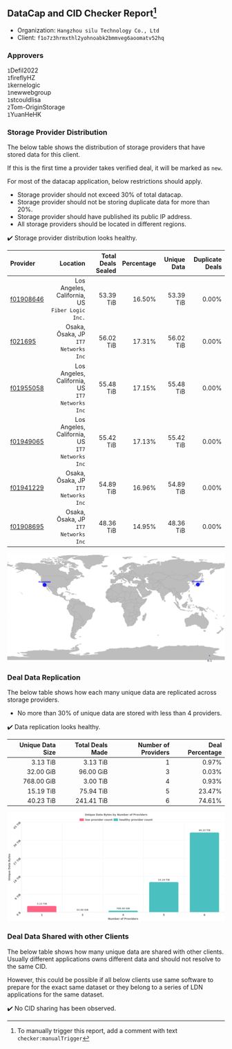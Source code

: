 ## DataCap and CID Checker Report[^1]
 - Organization: `Hangzhou silu Technology Co., Ltd`
 - Client: `f1o7z3hrmxthl2yohnoabk2bmmveg6aoomatv52hq`
### Approvers
`1`Defil2022<br/>`1`fireflyHZ<br/>`1`kernelogic<br/>`1`newwebgroup<br/>`1`stcouldlisa<br/>`2`Tom-OriginStorage<br/>`1`YuanHeHK

### Storage Provider Distribution
The below table shows the distribution of storage providers that have stored data for this client.

If this is the first time a provider takes verified deal, it will be marked as `new`.

For most of the datacap application, below restrictions should apply.
 - Storage provider should not exceed 30% of total datacap.
 - Storage provider should not be storing duplicate data for more than 20%.
 - Storage provider should have published its public IP address.
 - All storage providers should be located in different regions.

✔️ Storage provider distribution looks healthy.

| Provider                                              |                                           Location | Total Deals Sealed | Percentage | Unique Data | Duplicate Deals |
| :---------------------------------------------------- | -------------------------------------------------: | -----------------: | ---------: | ----------: | --------------: |
| [f01908646](https://filfox.info/en/address/f01908646) | Los Angeles, California, US<br/>`Fiber Logic Inc.` |          53.39 TiB |     16.50% |   53.39 TiB |           0.00% |
| [f021695](https://filfox.info/en/address/f021695)     |            Osaka, Ōsaka, JP<br/>`IT7 Networks Inc` |          56.02 TiB |     17.31% |   56.02 TiB |           0.00% |
| [f01955058](https://filfox.info/en/address/f01955058) | Los Angeles, California, US<br/>`IT7 Networks Inc` |          55.48 TiB |     17.15% |   55.48 TiB |           0.00% |
| [f01949065](https://filfox.info/en/address/f01949065) | Los Angeles, California, US<br/>`IT7 Networks Inc` |          55.42 TiB |     17.13% |   55.42 TiB |           0.00% |
| [f01941229](https://filfox.info/en/address/f01941229) |            Osaka, Ōsaka, JP<br/>`IT7 Networks Inc` |          54.89 TiB |     16.96% |   54.89 TiB |           0.00% |
| [f01908695](https://filfox.info/en/address/f01908695) |            Osaka, Ōsaka, JP<br/>`IT7 Networks Inc` |          48.36 TiB |     14.95% |   48.36 TiB |           0.00% |

![Provider Distribution](https://raw.githubusercontent.com/data-preservation-programs/filplus-checker-assets/main/filecoin-project/filecoin-plus-large-datasets/issues/1313/1671779152059.png)
### Deal Data Replication
The below table shows how each many unique data are replicated across storage providers.
- No more than 30% of unique data are stored with less than 4 providers.

✔️ Data replication looks healthy.

| Unique Data Size | Total Deals Made | Number of Providers | Deal Percentage |
| ---------------: | ---------------: | ------------------: | --------------: |
|         3.13 TiB |         3.13 TiB |                   1 |           0.97% |
|        32.00 GiB |        96.00 GiB |                   3 |           0.03% |
|       768.00 GiB |         3.00 TiB |                   4 |           0.93% |
|        15.19 TiB |        75.94 TiB |                   5 |          23.47% |
|        40.23 TiB |       241.41 TiB |                   6 |          74.61% |

![Replication Distribution](https://raw.githubusercontent.com/data-preservation-programs/filplus-checker-assets/main/filecoin-project/filecoin-plus-large-datasets/issues/1313/1671779152747.png)
### Deal Data Shared with other Clients
The below table shows how many unique data are shared with other clients.
Usually different applications owns different data and should not resolve to the same CID.

However, this could be possible if all below clients use same software to prepare for the exact same dataset or they belong to a series of LDN applications for the same dataset.

✔️ No CID sharing has been observed.

[^1]: To manually trigger this report, add a comment with text `checker:manualTrigger`
